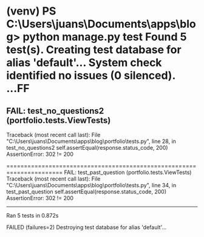 (venv) PS C:\Users\juans\Documents\apps\blog> python manage.py test
Found 5 test(s).
Creating test database for alias 'default'...
System check identified no issues (0 silenced).
...FF
======================================================================
FAIL: test_no_questions2 (portfolio.tests.ViewTests)
----------------------------------------------------------------------
Traceback (most recent call last):
  File "C:\Users\juans\Documents\apps\blog\portfolio\tests.py", line 28, in test_no_questions2
    self.assertEqual(response.status_code, 200)
AssertionError: 302 != 200

======================================================================
FAIL: test_past_question (portfolio.tests.ViewTests)
Traceback (most recent call last):
  File "C:\Users\juans\Documents\apps\blog\portfolio\tests.py", line 34, in test_past_question
    self.assertEqual(response.status_code, 200)
AssertionError: 302 != 200

----------------------------------------------------------------------
Ran 5 tests in 0.872s

FAILED (failures=2)
Destroying test database for alias 'default'...